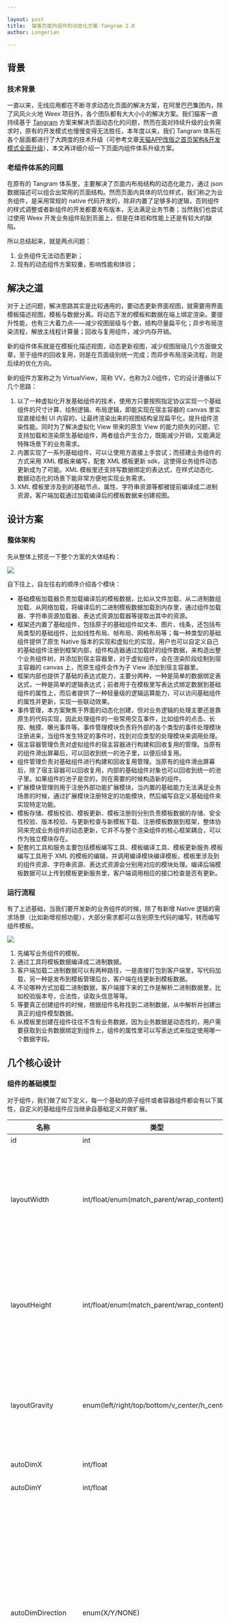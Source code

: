 ```yaml
---

layout: post
title:  猫客页面内组件的动态化方案-Tangram 2.0
author: Longerian

---
```


## 背景

### 技术背景

一直以来，无线应用都在不断寻求动态化页面的解决方案，在阿里巴巴集团内，除了风风火火地 Weex 项目外，各个团队都有大大小小的解决方案。我们猫客一直持续基于 [Tangram](http://tangram.pingguohe.net/) 方案来解决页面动态化的问题，然而在面对持续升级的业务需求时，原有的开发模式也慢慢变得无法胜任，本年度以来，我们 Tangram 体系在各个层面都进行了大跨度的技术升级（可参考文章[天猫APP改版之首页架构&开发模式全面升级](http://pingguohe.net/2017/08/02/tac-1.0.html)），本文再详细介绍一下页面内组件体系升级方案。

### 老组件体系的问题

在原有的 Tangram 体系里，主要解决了页面内布局结构的动态化能力，通过 json 数据描述可以组合出常用的页面结构。然而页面内具体的坑位样式，我们称之为业务组件，是采用常规的 native 代码开发的，除非内置了足够多的逻辑，否则组件的样式调整或者新组件的开发都要发布版本，无法满足业务节奏；当然我们也尝试过使用 Weex 开发业务组件贴到页面上，但是在体验和性能上还是有较大的缺陷。

所以总结起来，就是两点问题：

1. 业务组件无法动态更新；
2. 现有的动态组件方案较重，影响性能和体验；

## 解决之道

对于上述问题，解决思路其实是比较通用的，要动态更新界面视图，就需要用界面模板描述视图，模板与数据分离。将动态下发的模板和数据在端上绑定渲染。要提升性能，也有三大着力点——减少视图层级与个数，结构尽量扁平化；异步布局渲染流程，解放主线程计算量；回收与复用组件，减少内存开销。

新的组件体系就是在模板化描述视图，动态更新视图，减少视图层级几个方面做文章，至于组件的回收复用，则是在页面级别统一完成；而异步布局渲染流程，则是后续的优化方向。

新的组件方案称之为 VirtualView，简称 VV，也称为2.0组件，它的设计遵循以下几个思路：

1. 以了一种虚拟化开发基础组件的技术，使用方只要按照指定协议实现一个基础组件的尺寸计算、绘制逻辑、布局逻辑，即能实现在宿主容器的 canvas 里实现直接绘制 UI 内容的，让最终渲染出来的视图结构呈现扁平化，提升组件渲染性能。同时为了解决虚拟化 View 带来的原生 View 的能力损失的问题，它支持加载和渲染原生基础组件，两者组合产生合力，既能减少开销，又能满足特殊场景下的业务需求。
2. 内置实现了一系列基础组件，可以让使用方直接上手尝试；而搭建业务组件的方式采用 XML 模板来编写，配套 XML 模板更新 sdk，这使得业务组件动态更新成为了可能。XML 模板里还支持写数据绑定的表达式，在样式动态化、数据动态化的场景下能非常方便地实现业务需求。
3. XML 模板里涉及到的基础节点、属性、字符串资源等都被提前编译成二进制资源，客户端加载通过加载编译后的模板数据来创建视图。

## 设计方案

### 整体架构

先从整体上预览一下整个方案的大体结构：

![](https://gw.alicdn.com/tfs/TB1Q_M0g8DH8KJjSspnXXbNAVXa-1510-888.png)

自下往上，自左往右的顺序介绍各个模块：

+ 基础模板加载器负责加载编译后的模板数据，比如从文件加载、从二进制数组加载、从网络加载，将编译后的二进制模板数据加载到内存里，通过组件加载器、字符串资源加载器、表达式资源加载器等提取出其中的资源。
+ 框架还内置了基础组件，包括原子的基础组件如文本、图片、线条，还包括布局类型的基础组件，比如线性布局、帧布局、网格布局等；每一种类型的基础组件提供了原生 Native 版本的实现和虚拟化的实现，用户也可以自定义自己的基础组件注册到框架内部，组件构造器通过加载好的组件数据，来构造出整个业务组件树，并添加到宿主容器里，对于虚拟组件，会在渲染阶段绘制到宿主容器的 canvas 上，而原生组件会作为子 View 添加到宿主容器里。
+ 框架内部也提供了基础的表达式能力，主要分两种，一种是简单的数据绑定表达式，一种是简单的逻辑表达式；前者用于在模板里写表达式绑定数据到基础组件的属性上，而后者提供了一种轻量级的逻辑运算能力，可以访问基础组件的属性并更新，实现一些联动效果。
+ 事件管理，本方案聚焦于界面的动态化创建，但对业务逻辑的处理主要还是靠原生的代码实现，因此处理组件的一些常用交互事件，比如组件的点击、长按、触摸、曝光事件等。事件管理模块负责将外部的各个类型的事件处理模块注册进来，当组件发生特定的事件时，找到对应类型的处理模块来调用处理。
+ 宿主容器管理负责对虚拟组件的宿主容器进行构建和回收复用的管理。当原有的组件滑出屏幕后，可以回收到统一的池子里，以便后续复用。
+ 组件管理负责对基础组件进行构建和回收复用管理。当原有的组件滑出屏幕后，除了宿主容器可以回收复用，内部的基础组件对象也可以回收到统一的池子里。如果组件的池子是空的，则在需要的时候构造新的组件。
+ 扩展模块管理则用于注册外部功能扩展模块，当内置的基础能力无法满足业务场景的时候，通过扩展模块注册特定的功能模块，然后编写自定义基础组件来实现特定功能。
+ 模板存储、模板校验、模板更新、模板注册则分别负责模板数据的存储、安全性校验、版本校验、与更新检查与新模板下载、注册模板数据到框架，整体协同来完成业务组件的动态更新，它并不与整个渲染组件的核心框架耦合，可以作为独立模块存在。
+ 配套的工具和服务主要包括模板编写工具、模板编译工具、模板更新服务.模板编写工具用于 XML 的模板的编辑，并调用编译模块编译模板，模板里涉及到的组件资源、字符串资源、表达式资源会分别用对应的模块处理。编译后端模板数据可以上传到模板更新服务里，客户端调用相应的接口检查是否有更新。

### 运行流程

有了上述基础，当我们要开发新的业务组件的时候，除了有新增 Native 逻辑的需求场景（比如新增视频功能），大部分需求都可以告别原生代码的编写，转而编写组件模板。

![](https://gw.alicdn.com/tfs/TB1MuJfhfDH8KJjy1XcXXcpdXXa-1542-1390.png)

1.	先编写业务组件的模板。
2.	通过工具将模板数据编译成二进制数据。
3.	客户端加载二进制数据可以有两种路径，一是直接打包到客户端里，写代码加载，另一种是发布到模板管理后台，客户端在线更新到模板数据。
4.	不论哪种方式加载二进制数据，客户端接下来的工作是解析二进制数据里，比如校验版本号，合法性，读取头信息等等。
5.	等要真正创建组件的时候，根据组件名称找到二进制数据，从中解析并创建出真正的组件模型数据。
6.	从模板里创建在组件往往不含有业务数据，因为业务数据是动态性的，用户需要获取到业务数据绑定到组件上，组件的属性里可以写表达式来指定使用哪一个数据字段。

## 几个核心设计

### 组件的基础模型

对于组件，我们做了如下定义，每一个基础的原子组件或者容器组件都会有以下属性，自定义的基础组件应当继承自基础定义并做扩展。

|名称|类型|默认值|描述|
|---|---|---|---|
|id|int|0|组件id|
|layoutWidth|int/float/enum(match_parent/wrap_content)|0|组件的布局宽度，与Android里的概念类似，写绝对值的时候表示绝对宽高，match_parent表示尽可能撑满父容器提供的宽高，wrap_content表示根据自身内容的宽高来布局|
|layoutHeight|int/float/enum(match_parent/wrap_content)|0|组件的布局宽度，与Android里的概念类似，写绝对值的时候表示绝对宽高，match_parent表示尽可能撑满父容器提供的宽高，wrap_content表示根据自身内容的宽高来布局|
|layoutGravity|enum(left/right/top/bottom/v_center/h_center)|left\|top|描述组件在容器中的对齐方式，left：靠左，right：靠右，top：靠上，bottom：靠底，v_center：垂直方向居中，h_center：水平方向居中，可用`或`组合描述|
|autoDimX|int/float|1|组件宽高比计算的横向值|
|autoDimY|int/float|1|组件宽高比计算的竖向值|
|autoDimDirection|enum(X/Y/NONE)|NONE|组件在布局中的基准方向，用于计算组件的宽高比，与autoDimX、autoDimY配合使用，设置了这三个属性时，在计算组件尺寸时具有更高的优先级。当autoDimDirection=X时，组件的宽度由layoutWidth和父容器决策决定，但高度 = width * (autoDimY / autoDimX)，当autoDimDirection=Y时，组件的高度由layoutHeight和父容器决策决定，但宽度 = height * (autoDimX / autoDimY)|
|minWidth|int/float|0|最小宽度|
|minHeight|int/float|0|最小高度|
|paddingLeft|int/float|0|左内边距|
|paddingRight|int/float|0|右内边距|
|paddingTop|int/float|0|上内边距|
|paddingBottom|int/float|0|下内边距|
|layoutMarginLeft|int/float|0|左外边距|
|layoutMarginRight|int/float|0|右外边距|
|layoutMarginTop|int/float|0|上外边距|
|layoutMarginBottom|int/float|0|下外边距|
|background|int|0|背景色|
|backgroundImage|string|null|背景图地址|
|borderWidth|int|0|边框宽度|
|borderColor|int|0|边框颜色|
|visibility|enum(visible/invisible/gone)|visible|可见性，与Android里的概念类似，visible：可见，invisible：不可见，但占位，gone：不可见也不占位|
|gravity|enum(left/right/top/bottom/v_center/h_center)|left\|top|描述内容的对齐，比如文字在文本组件里的位置、原子组件在容器里的位置，left：靠左，right：靠右，top：靠上，bottom：靠底，v_center：垂直方向居中，h_center：水平方向居中，可用`或`组合描述|

方案内内置了一系列基础组件，完整的组件列表如下：

+ 虚拟文本组件
+ 原生文本组件
+ 虚拟图片组件
+ 原生图片组件
+ 虚拟线条组件
+ 原生线条组件
+ 虚拟进度条组件
+ 虚拟图形组件
+ 原生翻页布局容器组件
+ 原生滚动布局容器组件
+ 虚拟帧布局容器组件
+ 虚拟比例布局容器组件
+ 虚拟网格布局容器组件
+ 原生网格布局容器组件
+ 虚拟线性布局容器组件
+ 原生线性布局容器组件

### 虚拟组件

上文提到虚拟化开发的组件的技术，简称虚拟组件。很多做性能优化的方案、建议都会提到采用 Canvas 直接绘制的方式来减少 View 的个数，虚拟将这个开发流程做了抽象与规范，可以让开发人员像定义原生组件一样定义虚拟组件。

具体来讲，基础组件需要遵循一个接口的规范，这个口定义了渲染过程中需要的三个流程：计算尺寸阶段、布局阶段、绘制阶段；定义这个三个阶段是为了更好的与系统平台特别是 Android 平台对接，因为在 Android 原生平台下也会有这个三个阶段，在 iOS 平台下则也需要按照本方案里要求的规范去处理。计算尺寸阶段定义要触发一次尺寸计算，需要对其包含的子组件进行计算调用；布局阶段定义了要触发一次布局，将子元素按照计算好的位置尺寸排布，也要对包含的子组件进行布局调用；绘制阶段定义要进行视图绘制，当然也要对起包含的子组件进行绘制的调用；对于虚拟组件，就在这些接口里实现相关逻辑，而对于原生组件，在这些接口实现里调用原生组件的对应逻辑。

不论是虚拟化组件还是原生组件，都采用上述相同的模型来定义，再加上相同的尺寸计算接口、布局接口、绘制接口，这样对于宿主容器来说，包装在内部的组件就不分虚拟化还是原生，一视同仁，暴露给外面的接口也是一样的，只要将宿主容器像普通的 View 一样添加到的视图界面上，就可以在后续的渲染过程中显示出来。如果虚拟组件使用的越多，View 的个数就越少，对于系统来说层级越扁平。以下图示例的组件来说，最终呈现的 View 只有宿主容器和两个图片组件，如果将图片也用虚拟化的方式实现，最终 View 只有一个宿主容器，而界面仍然保持不变。

![](https://gw.alicdn.com/tfs/TB1jLcDg0zJ8KJjSspkXXbF7VXa-1130-838.png)

### 二进制文件的格式

通过 XML 编写的业务组件，并不直接在客户端里运行使用，而是先进行一次二进制序列化操作，原始的 XML 模板文件保存成文件的时候，就是以纯文本的形式存在，会包含很多冗余信息，比如空格、换行、还有重复出现的字符串等，文件体积比较大，以xml解析器去解析的时候，也会需要大量字符串操作，效率和性能不能达到最优。而将它编译成二进制格式，会避免这些问题，比如文件重复出现的字符串只保留一份，通过字符串索引去引用它，所有的组件类型也都会被转换成一个数字索引，在客户端内通过数字索引反过来找到对应的类实例化。这样文件格式会非常紧凑，体积更小。整个设计也借鉴了 Android 系统编译模板文件的思路。它的具体格式说明如下：

![](https://gw.alicdn.com/tfs/TB1H9.tg8fH8KJjy1XbXXbLdXXa-1270-300.jpg)

按照图中从左往右、从上往下的顺序分别说明每个段的作用：

+ 开始5个字节固定为 ALIVV；相当于我们的文件格式的一个标记。
+ 版本号分三个，分别为主版本号，次版本号和修订版本号，均为 2 个字节；在无重大重构更新时，前两位一般不变，第三位用于组件的业务级别变更升级；
+ 组件区的起始位置和长度，均为 4 个字节；表示这份文件里组件区数据从第几个字节开始，它总共有多少个字节，这样解析这份数据的时候能直接将文件指针定位到特定位置来读取数据。
+ 字符串区的起始位置和长度，均为 4 个字节；表示这份文件里字符串数据从第几个字节开始，它总共有多少个字节。
+ 表达式区的起始位置和长度，均为 4 个字节；表示这份文件里字符串数据从第几个字节开始，它总共有多少个字节。
+ 数据区的起始位置和长度，均为 4 个字节；表示这份文件里附加数据从第几个字节开始，它总共有多少个字节。目前这一区块是作为一种保留区，实际还未使用到。
+ 当前文件所属页编码，2 个字节，唯一标识一个页（保留使用）
+ 当前文件依赖页的个数为 2 个字节，后面为依赖页的 Id，依赖页个数大于 0 表示该页用到了其他页的资源或者代码，在该页加载之前需要确保依赖页必须已经加载；（保留使用）
+ 组件区开始，前 4 个字节表示文件里业务组件个数，目前一个 XML 模板编译成一个二进制文件，故其值固定为 1。每个业务组件前 2 个字节表示业务组件名称字符串的长度，后面为指定长度的字符串字节数据；紧接着是 2 个字节的编译后组件二进制流长度，后面为二进制代码；
+ 字符串区开始，前4个字节表示字符串个数，在我们的框架里，会内置一些系统级别的字符串资源，比如上文5.2开端表格里提到的那些属性名，这些字符串不用序列化到二进制文件里，而模板文件里出现的非系统字符串才会作为资源序列化到二进制文件。每个字符串资源前 4 个字节字符串索引 Id 即它的 hashCode，后面 2 个自己为字符串的长度，再后面为对应的字符串；
+ 逻辑表达式代码表。前 4 个字节表示逻辑表达式资源个数，每个表达式资源前4个自己表示表达式的索引，它是表达式原始字符串的hashCode，后面两个2 个字节表示表达式的长度，后面为对应的表达式内容，它是表达式按照关键字切割后的字符串结构；
+ 扩展数据段是保留为第三方扩展使用；

### 绑定数据的表达式

开发业务组件的时候，基础属性或者样式往往不能在模板里直接写死，而是需要从数据里获取，所以引入了用户数据绑定的表达式，语法和实现上目前比较简单，参考了很多同类的设计，尽可能符合开发人员的直觉。

+ 访问数据属性的表达式

语法上以 ${ 开头，以 } 结束。对于Map，通过 . 操作符进行访问，对于 Array 或者 List 通过 [] 操作符进行访问。

比如：

```
${benefitImgUrl}
${data[0].benefitImgUrl}
```

+ 条件表达式

用来给那些需要根据数据中某个字段来设置值的属性，语法上以 @{ 开头，以 } 结束，中间部分为表达式的具体内容。

```
条件表达式 ? 结果表达式[1] : 结果表达式[2]
```

当条件表达式成立的时候，使用结果表达式[1]，否则使用结果表达式[2]。
其中：
条件表达式支持布尔类型、字符串类型、JSONObject、JSONArray。
以下场景均为 false：
+ 布尔类型值为 false
+ 字符串为 null 或者 "" 或者 "null"
+ 字符串 "false" 或者 "FALSE"
+ JSONObject 为空或 JSONObject.NULL
+ JSONArray 长度为 0
+ 字段不存在

比如：

```
@{${logoUrl} ? visible : invisible }
```

考虑到篇幅限制，不能将上述架构和流程中的每一细节完全展开，详情可以参考苹果核这里的文档。

## 效果

### 与 Tangram 及 TAC 结合

VirtualView 方案是 Tangram 的极大补充，可以解决80%场景下的动态化需求，而 Tangram 依赖的数据则通过 TAC 提供解决，三者结合可以形成一个闭环，让一个开发从端到端地解决整块业务的开发。

### 组件动态下发

以双十一期间为例，90%的双十一业务组件都是动态下发的，且随时可根据业务节奏调整。

![](https://img.alicdn.com/tfs/TB1RDctg8fH8KJjy1XbXXbLdXXa-734-726.png)
![](https://gw.alicdn.com/tfs/TB1Onctg8fH8KJjy1XbXXbLdXXa-734-726.png)
![](https://gw.alicdn.com/tfs/TB1ztszg3vD8KJjSsplXXaIEFXa-734-304.png)

## 展望

尽管在功能流程上已经逐步稳定，能承载起日常及大促的需求变更，我们的方案还是有很多不足之处的，比如我们期望更高的运行效率、更加扁平化的UI结构、更加方便的开发体验，对此也做了更进一步的规划建设：

|功能|计划|
|---|---|
|提供更加完善的文档和教程、Demo，内外版本同步，建立以 github 为中心的迭代开发机制|17年12月|
|组件创建、布局计算、数据绑定机制优化，提升性能|18年1月|
|重构模板编译工具，提升编译开发体验|18年1月|
|提供预览服务，提升开发效率|18年3月|
|提供配套的后端数据服务与基础设施，即 TAC 平台开放|18年3月|

## 附录

### Tangram 2.0 主要更新说明

1. 组件模型的概念升级，从原来的『卡片』+『组件』升级成『容器组件』+『原子组件』，即原来的『卡片』认为是一种组件，具备嵌套另一组件的能力；
2. 页面结构优化，页面下可以直接挂载原子组件，不需要嵌套一层容器组件；
3. 组件类型的语义化，从原来的 1、2、3、4...等数字枚举类型定义，升级成字符串类型的定义，兼容解析原有的数字枚举定义；
4. 更好的嵌套布局实现，流式布局在模型描述上支持多层次的嵌套，并优化了 Android 端上的实现方式；
5. margin 去重的实现，同一层级的容器组件或原子组件直接，支持外边距 margin 的去重，使得动态数据下控制间距更方便；
6. 支持 zIndex，无论是容器组件还是原子组件，支持在其样式上配置 zIndex，zIndex 值越大，绘制层次越高；
7. 升级组件开发方式，引入动态化组件开发技术，提升组件动态性，实现组件样式的高效渲染与动态更新；

### 相关的 Tangram 库

#### Android

+ [Tangram-Android](https://github.com/alibaba/Tangram-Android)
+ [vlayout](https://github.com/alibaba/vlayout)
+ [UltraViewPager](https://github.com/alibaba/UltraViewPager)
+ [Virtualview-Android](https://github.com/alibaba/Virtualview-Android)

#### iOS

+ [Tangram-iOS](https://github.com/alibaba/Tangram-iOS)
+ [LazyScrollView](https://github.com/alibaba/lazyscrollview)
+ [Virtualview-iOS](https://github.com/alibaba/VirtualView-iOS)

#### 工具

+ [virtualview_tools](https://github.com/alibaba/virtualview_tools)